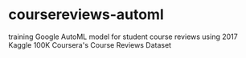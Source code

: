 # coursereviews-automl
training Google AutoML model for student course reviews using 2017 Kaggle 100K Coursera's Course Reviews Dataset 
